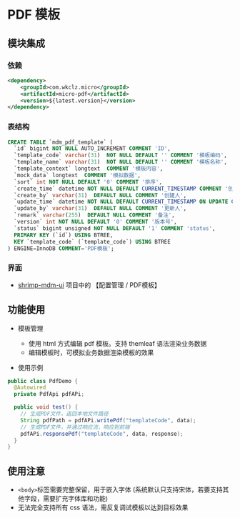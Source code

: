 # PDF 模板

## 模块集成

### 依赖
```xml
<dependency>
    <groupId>com.wkclz.micro</groupId>
    <artifactId>micro-pdf</artifactId>
    <version>${latest.version}</version>
</dependency>
```

### 表结构

```sql
CREATE TABLE `mdm_pdf_template` (
  `id` bigint NOT NULL AUTO_INCREMENT COMMENT 'ID',
  `template_code` varchar(31)  NOT NULL DEFAULT '' COMMENT '模板编码',
  `template_name` varchar(31)  NOT NULL DEFAULT '' COMMENT '模板名称',
  `template_context` longtext  COMMENT '模板内容',
  `mock_data` longtext  COMMENT '模拟数据',
  `sort` int NOT NULL DEFAULT '0' COMMENT '排序',
  `create_time` datetime NOT NULL DEFAULT CURRENT_TIMESTAMP COMMENT '创建时间',
  `create_by` varchar(31)  DEFAULT NULL COMMENT '创建人',
  `update_time` datetime NOT NULL DEFAULT CURRENT_TIMESTAMP ON UPDATE CURRENT_TIMESTAMP COMMENT '更新时间',
  `update_by` varchar(31)  DEFAULT NULL COMMENT '更新人',
  `remark` varchar(255)  DEFAULT NULL COMMENT '备注',
  `version` int NOT NULL DEFAULT '0' COMMENT '版本号',
  `status` bigint unsigned NOT NULL DEFAULT '1' COMMENT 'status',
  PRIMARY KEY (`id`) USING BTREE,
  KEY `template_code` (`template_code`) USING BTREE
) ENGINE=InnoDB COMMENT='PDF模板';
```

### 界面

- [shrimp-mdm-ui](https://github.com/shrimp-cloud/shrimp-mdm-ui) 项目中的 【配置管理 / PDF模板】



## 功能使用


- 模板管理
  - 使用 html 方式编辑 pdf 模板。支持 themleaf 语法渲染业务数据
  - 编辑模板时，可模拟业务数据渲染模板的效果


- 使用示例

```java
public class PdfDemo {
  @Autowired
  private PdfApi pdfAPi;

  public void test() {
    // 生成PDF文件，返回本地文件路径
    String pdfPath = pdfAPi.writePdf("templateCode", data);
    // 生成PDF文件，并通过响应流，响应到前端
    pdfAPi.responsePdf("templateCode", data, response);
  }
}
```

## 使用注意

- `<body>`标签需要完整保留，用于嵌入字体 (系统默认只支持宋体，若要支持其他字段，需要扩充字体库和功能)
- 无法完全支持所有  css 语法，需反复调试模板以达到目标效果
